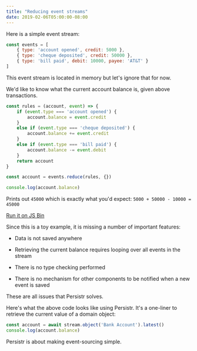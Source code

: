 ```yaml
---
title: "Reducing event streams"
date: 2019-02-06T05:00:00-08:00
---
```


Here is a simple event stream:

```js
const events = [
    { type: 'account opened', credit: 5000 },
    { type: 'cheque deposited', credit: 50000 },
    { type: 'bill paid', debit: 10000, payee: 'AT&T' }
]
```

This event stream is located in memory but let's ignore that for now.

We'd like to know what the current account balance is, given above transactions.

```js
const rules = (account, event) => {
    if (event.type === 'account opened') {
        account.balance = event.credit
    }
    else if (event.type === 'cheque deposited') {
        account.balance += event.credit
    }
    else if (event.type === 'bill paid') {
        account.balance -= event.debit
    }
    return account
}

const account = events.reduce(rules, {})

console.log(account.balance)
```

Prints out `45000` which is exactly what you'd expect: `5000 + 50000 - 10000 = 45000`

[Run it on JS Bin](https://jsbin.com/renorev/1/edit?js,console)

Since this is a toy example, it is missing a number of important features:

- Data is not saved anywhere

- Retrieving the current balance requires looping over all events in the stream

- There is no type checking performed

- There is no mechanism for other components to be notified when a new event is saved

These are all issues that Persistr solves.

Here's what the above code looks like using Persistr. It's a one-liner to retrieve the current value of a domain object:

```js
const account = await stream.object('Bank Account').latest()
console.log(account.balance)
```

Persistr is about making event-sourcing simple.
